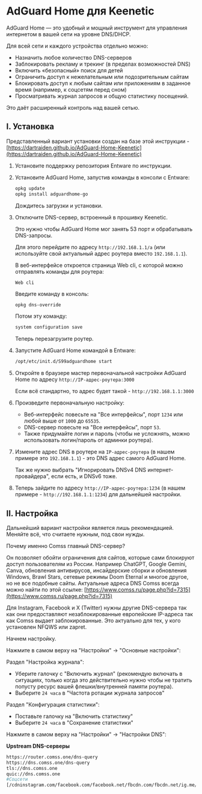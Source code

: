 # AdGuard Home для Keenetic

AdGuard Home — это удобный и мощный инструмент для управления интернетом в вашей сети на уровне DNS/DHCP.

Для всей сети и каждого устройства отдельно можно:

*   Назначить любое количество DNS-серверов
*   Заблокировать рекламу и трекинг (в пределах возможностей DNS)
*   Включить «безопасный» поиск для детей
*   Ограничить доступ к нежелательным или подозрительным сайтам
*   Блокировать доступ к любым сайтам или приложениям в заданное время (например, к соцсетям перед сном)
*   Просматривать журнал запросов и общую статистику посещений.

Это даёт расширенный контроль над вашей сетью.

## I. Установка

Представленный вариант установки создан на базе этой инструкции - [https://dartraiden.github.io/AdGuard-Home-Keenetic](https://dartraiden.github.io/AdGuard-Home-Keenetic)

1.  Установите поддержку репозитория Entware по инструкции.

2.  Установите AdGuard Home, запустив команды в консоли с Entware:

    ```bash
    opkg update
    opkg install adguardhome-go
    ```

    Дождитесь загрузки и установки.

3.  Отключите DNS-сервер, встроенный в прошивку Keenetic.

    Это нужно чтобы AdGuard Home мог занять 53 порт и обрабатывать DNS-запросы.

    Для этого перейдите по адресу `http://192.168.1.1/a` (или используйте свой актуальный адрес роутера вместо `192.168.1.1`).

    В веб-интерфейсе откроется страница Web cli, с которой можно отправлять команды для роутера:

    ```
    Web cli
    ```

    Введите команду в консоль:

    ```bash
    opkg dns-override
    ```

    Потом эту команду:

    ```bash
    system configuration save
    ```

    Теперь перезагрузите роутер.

4.  Запустите AdGuard Home командой в Entware:

    ```bash
    /opt/etc/init.d/S99adguardhome start
    ```

5.  Откройте в браузере мастер первоначальной настройки AdGuard Home по адресу `http://IP-адрес-роутера:3000`

    Если всё стандартно, то адрес будет такой - `http://192.168.1.1:3000`

6.  Произведите первоначальную настройку:

    *   Веб-интерфейс повесьте на "Все интерфейсы", порт `1234` или любой выше от `1000` до `65535`.
    *   DNS-сервер повесьте на "Все интерфейсы", порт `53`.
    *   Также придумайте логин и пароль (чтобы не усложнять, можно использовать логин/пароль от админки роутера).

7.  Измените адрес DNS в роутере на `IP-адрес-роутера` (в нашем примере это `192.168.1.1`) - это DNS адрес самого AdGuard Home.

    Так же нужно выбрать "Игнорировать DNSv4 DNS интернет-провайдера", если есть, и DNSv6 тоже.

8.  Теперь зайдите по адресу `http://IP-адрес-роутера:1234` (в нашем примере - `http://192.168.1.1:1234`) для дальнейшей настройки.

## II. Настройка

Дальнейший вариант настройки является лишь рекомендацией. Меняйте всё, что считаете нужным, под свои нужды.

Почему именно Сomss главный DNS-сервер?

Он позволяет обойти ограничения для сайтов, которые сами блокируют доступ пользователям из России. Например ChatGPT, Google Gemini, Canva, обновления антивирусов, инсайдерские сборки и обновления Windows, Brawl Stars, сетевые режимы Doom Eternal и многое другое, но не все подобные сайты.
Актуальные адреса DNS Comss всегда можно найти по этой ссылке: [https://www.comss.ru/page.php?id=7315](https://www.comss.ru/page.php?id=7315)

Для Instagram, Facebook и X (Twitter) нужны другие DNS-сервера так как они предоставляют незаблокированные европейские IP-адреса так как Comss выдает заблокированные. Это актуально для тех, у кого установлен NFQWS или zapret.

Начнем настройку.

Нажмите в самом верху на "Настройки" → "Основные настройки":

Раздел "Настройка журнала":

*   Уберите галочку с "Включить журнал" (рекомендую включать в ситуациях, только когда это действительно нужно чтобы не тратить попусту ресурс вашей флешки/внутренней памяти роутера).
*   Выберите `24 часа` в "Частота ротации журнала запросов"

Раздел "Конфигурация статистики":

*   Поставьте галочку на "Включить статистику"
*   Выберите `24 часа` в "Сохранение статистики"

Нажмите в самом верху на "Настройки" → "Настройки DNS":

**Upstream DNS-серверы**

 ```bash
https://router.comss.one/dns-query
https://dns.comss.one/dns-query
tls://dns.comss.one
quic://dns.comss.one
#Соцсети
[/cdninstagram.com/facebook.com/facebook.net/fbcdn.com/fbcdn.net/ig.me/instagram.com/facebook.com.es/facebook.com.vn/facebook.fr/fb.com/fb.me/fbsbx.com/licdn.com/tfbnw.net/thefacebook.com/akamaized.net/twimg.com/twitter.com/x.com/tweetdeck.com/t.co/]https://ns1.opennameserver.org/dns-query https://ns2.opennameserver.org/dns-query https://ns3.opennameserver.org/dns-query
```

